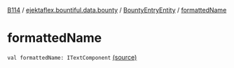 [B114](../../index.md) / [ejektaflex.bountiful.data.bounty](../index.md) / [BountyEntryEntity](index.md) / [formattedName](./formatted-name.md)

# formattedName

`val formattedName: ITextComponent` [(source)](https://github.com/ejektaflex/Bountiful/tree/develop/src/main/kotlin/ejektaflex/bountiful/data/bounty/BountyEntryEntity.kt#L49)
